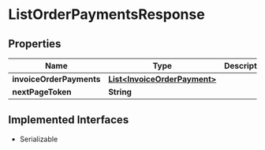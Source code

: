 

# ListOrderPaymentsResponse


## Properties

| Name | Type | Description | Notes |
|------------ | ------------- | ------------- | -------------|
|**invoiceOrderPayments** | [**List&lt;InvoiceOrderPayment&gt;**](InvoiceOrderPayment.md) |  |  [optional] |
|**nextPageToken** | **String** |  |  [optional] |


## Implemented Interfaces

* Serializable


